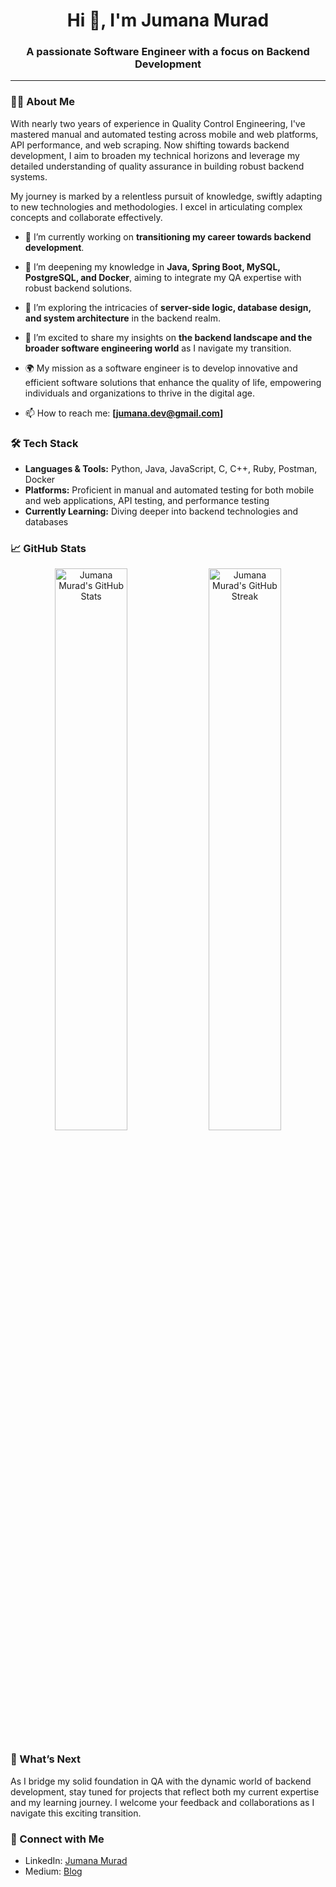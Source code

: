 <h1 align="center">Hi 👋, I'm Jumana Murad</h1>
<h3 align="center">A passionate Software Engineer with a focus on Backend Development</h3>

---

### 🙋‍♀️ About Me

With nearly two years of experience in Quality Control Engineering, I've mastered manual and automated testing across mobile and web platforms, API performance, and web scraping. Now shifting towards backend development, I aim to broaden my technical horizons and leverage my detailed understanding of quality assurance in building robust backend systems.

My journey is marked by a relentless pursuit of knowledge, swiftly adapting to new technologies and methodologies. I excel in articulating complex concepts and collaborate effectively.

- 🔭 I’m currently working on **transitioning my career towards backend development**.

- 🌱 I’m deepening my knowledge in **Java, Spring Boot, MySQL, PostgreSQL, and Docker**, aiming to integrate my QA expertise with robust backend solutions.

- 🤔 I’m exploring the intricacies of **server-side logic, database design, and system architecture** in the backend realm.

- 💬 I’m excited to share my insights on **the backend landscape and the broader software engineering world** as I navigate my transition.
  
- 🌍 My mission as a software engineer is to develop innovative and efficient software solutions that enhance the quality of life, empowering individuals and organizations to thrive in the digital age.
  
- 📫 How to reach me: **[jumana.dev@gmail.com]**

### 🛠 Tech Stack

- **Languages & Tools:** Python, Java, JavaScript, C, C++, Ruby, Postman, Docker
- **Platforms:** Proficient in manual and automated testing for both mobile and web applications, API testing, and performance testing
- **Currently Learning:** Diving deeper into backend technologies and databases

### 📈 GitHub Stats

<p align="center">
  <img width="48%" src="https://github-readme-stats.vercel.app/api?username=jumanamurad&show_icons=true&theme=radical" alt="Jumana Murad's GitHub Stats">
  <img width="48%" src="https://github-readme-streak-stats.herokuapp.com/?user=jumanamurad&theme=radical" alt="Jumana Murad's GitHub Streak">
</p>

### 🌟 What’s Next

As I bridge my solid foundation in QA with the dynamic world of backend development, stay tuned for projects that reflect both my current expertise and my learning journey. I welcome your feedback and collaborations as I navigate this exciting transition.

### 🤝 Connect with Me

- LinkedIn: [Jumana Murad](https://www.linkedin.com/in/jumana-murad/)
- Medium: [Blog](https://medium.com/@jumanamurad1)
